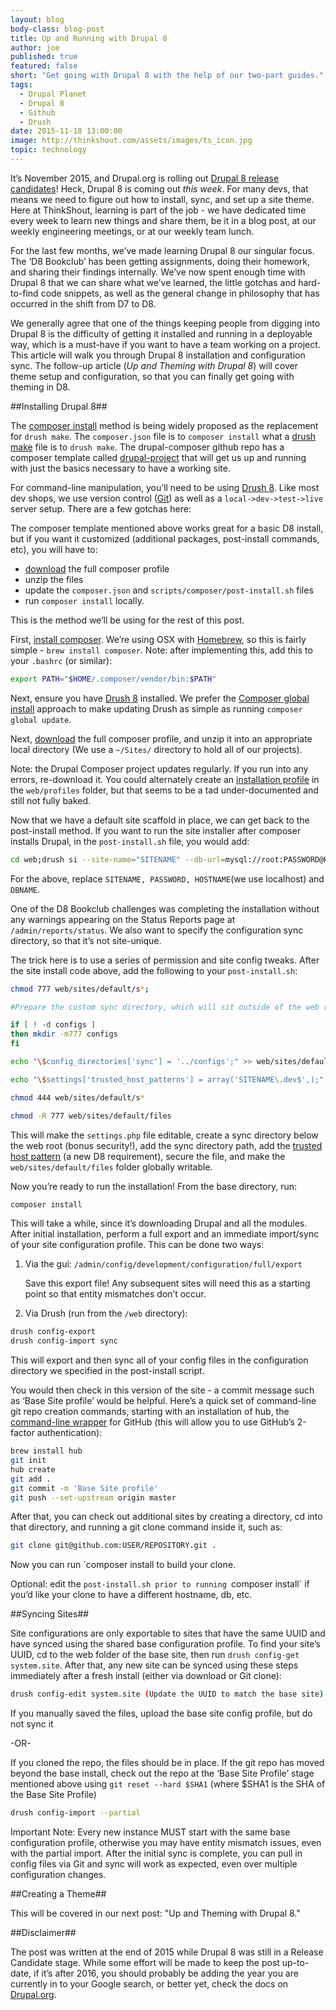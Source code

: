 ```yaml
---
layout: blog
body-class: blog-post
title: Up and Running with Drupal 8
author: joe
published: true
featured: false
short: "Get going with Drupal 8 with the help of our two-part guides."
tags:
  - Drupal Planet
  - Drupal 8
  - Github
  - Drush
date: 2015-11-18 13:00:00
image: http://thinkshout.com/assets/images/ts_icon.jpg
topic: technology
---
```


It’s November 2015, and Drupal.org is rolling out [Drupal 8 release candidates](https://www.drupal.org/project/drupal)! Heck, Drupal 8 is coming out *this week*. For many devs, that means we need to figure out how to install, sync, and set up a site theme. Here at ThinkShout, learning is part of the job - we have dedicated time every week to learn new things and share them, be it in a blog post, at our weekly engineering meetings, or at our weekly team lunch.

For the last few months, we’ve made learning Drupal 8 our singular focus. The ‘D8 Bookclub’ has been getting assignments, doing their homework, and sharing their findings internally. We’ve now spent enough time with Drupal 8 that we can share what we’ve learned, the little gotchas and hard-to-find code snippets, as well as the general change in philosophy that has occurred in the shift from D7 to D8.

We generally agree that one of the things keeping people from digging into Drupal 8 is the difficulty of getting it installed and running in a deployable way, which is a must-have if you want to have a team working on a project. This article will walk you through Drupal 8 installation and configuration sync. The follow-up article (*Up and Theming with Drupal 8*) will cover theme setup and configuration, so that you can finally get going with theming in D8.

##Installing Drupal 8##

The [composer install](https://github.com/drupal-composer/drupal-project) method is being widely proposed as the replacement for `drush make`. The `composer.json` file is to `composer install` what a [drush make](http://www.drush.org/en/master/make/) file is to `drush make`. The drupal-composer github repo has a composer template called [drupal-project](https://github.com/drupal-composer/drupal-project) that will get us up and running with just the basics necessary to have a working site.

For command-line manipulation, you’ll need to be using [Drush 8](https://www.lullabot.com/articles/switching-drush-versions). Like most dev shops, we use version control ([Git](http://xkcd.com/1597/)) as well as a `local->dev->test->live` server setup. There are a few gotchas here:

The composer template mentioned above works great for a basic D8 install, but if you want it customized (additional packages, post-install commands, etc), you will have to:

* [download](https://github.com/drupal-composer/drupal-project/archive/8.x.zip) the full composer profile
* unzip the files
* update the `composer.json` and `scripts/composer/post-install.sh` files
* run `composer install` locally.

This is the method we’ll be using for the rest of this post.

First, [install composer](https://getcomposer.org/doc/00-intro.md). We’re using OSX with [Homebrew](http://brew.sh/), so this is fairly simple - `brew install composer`. Note: after implementing this, add this to your `.bashrc` (or similar):

~~~bash
export PATH="$HOME/.composer/vendor/bin:$PATH"
~~~

Next, ensure you have [Drush 8](https://www.lullabot.com/articles/switching-drush-versions) installed. We prefer the [Composer global install](http://docs.drush.org/en/master/install-alternative/#install-a-global-drush-via-composer) approach to make updating Drush as simple as running `composer global update`.

Next, [download](https://github.com/drupal-composer/drupal-project/archive/8.x.zip) the full composer profile, and unzip it into an appropriate local directory (We use a `~/Sites/` directory to hold all of our projects).

Note: the Drupal Composer project updates regularly. If you run into any errors, re-download it. You could alternately create an [installation profile](https://www.drupal.org/node/2210443) in the `web/profiles` folder, but that seems to be a tad under-documented and still not fully baked.

Now that we have a default site scaffold in place, we can get back to the post-install method. If you want to run the site installer after composer installs Drupal, in the `post-install.sh` file, you would add:

~~~bash
cd web;drush si --site-name="SITENAME" --db-url=mysql://root:PASSWORD@HOSTNAME/DBNAME -y;cd ../
~~~

For the above, replace `SITENAME, PASSWORD, HOSTNAME`(we use localhost) and `DBNAME`.

One of the D8 Bookclub challenges was completing the installation without any warnings appearing on the Status Reports page at `/admin/reports/status`. We also want to specify the configuration sync directory, so that it’s not site-unique.

The trick here is to use a series of permission and site config tweaks. After the site install code above, add the following to your `post-install.sh`:

~~~bash
chmod 777 web/sites/default/s*;

#Prepare the custom sync directory, which will sit outside of the web root

if [ ! -d configs ]
then mkdir -m777 configs
fi

echo "\$config_directories['sync'] = '../configs';" >> web/sites/default/settings.php

echo "\$settings['trusted_host_patterns'] = array('SITENAME\.dev$',);" >> web/sites/default/settings.php

chmod 444 web/sites/default/s*

chmod -R 777 web/sites/default/files
~~~


This will make the `settings.php` file editable, create a sync directory below the web root (bonus security!), add the sync directory path, add the [trusted host pattern](https://api.drupal.org/api/drupal/core!lib!Drupal!Core!DrupalKernel.php/function/DrupalKernel%3A%3AsetupTrustedHosts/8) (a new D8 requirement), secure the file, and make the `web/sites/default/files` folder globally writable.

Now you’re ready to run the installation! From the base directory, run:

~~~bash
composer install
~~~

This will take a while, since it’s downloading Drupal and all the modules.
After initial installation, perform a full export and an immediate import/sync of your site configuration profile. This can be done two ways:

1. Via the gui: `/admin/config/development/configuration/full/export`  

   Save this export file! Any subsequent sites will need this as a starting point so that entity mismatches don’t occur.

2. Via Drush (run from the `/web` directory):  

~~~bash
drush config-export
drush config-import sync
~~~

This will export and then sync all of your config files in the configuration directory we specified in the post-install script.

You would then check in this version of the site - a commit message such as ‘Base Site profile’ would be helpful. Here’s a quick set of command-line git repo creation commands, starting with an installation of hub, the [command-line wrapper](https://hub.github.com/) for GitHub (this will allow you to use GitHub’s 2-factor authentication):

~~~bash
brew install hub
git init
hub create
git add .
git commit -m 'Base Site profile'
git push --set-upstream origin master
~~~

After that, you can check out additional sites by creating a directory, cd into that directory, and running a git clone command inside it, such as:

~~~bash
git clone git@github.com:USER/REPOSITORY.git .
~~~

Now you can run `composer install to build your clone.

Optional: edit the `post-install.sh prior to running `composer install` if you’d like your clone to have a different hostname, db, etc.

##Syncing Sites##

Site configurations are only exportable to sites that have the same UUID and have synced using the shared base configuration profile. To find your site’s UUID, cd to the web folder of the base site, then run `drush config-get system.site`. After that, any new site can be synced using these steps immediately after a fresh install (either via download or Git clone):

~~~bash
drush config-edit system.site (Update the UUID to match the base site)
~~~

If you manually saved the files, upload the base site config profile, but do not sync it


 -OR-


If you cloned the repo, the files should be in place. If the git repo has moved beyond the base install, check out the repo at the ‘Base Site Profile’ stage mentioned above using `git reset --hard $SHA1` (where $SHA1 is the SHA of the Base Site Profile)

~~~bash
drush config-import --partial
~~~

Important Note: Every new instance MUST start with the same base configuration profile, otherwise you may have entity mismatch issues, even with the partial import. After the initial sync is complete, you can pull in config files via Git and sync will work as expected, even over multiple configuration changes.

##Creating a Theme##

This will be covered in our next post: "Up and Theming with Drupal 8."

##Disclaimer##

The post was written at the end of 2015 while Drupal 8 was still in a Release Candidate stage. While some effort will be made to keep the post up-to-date, if it’s after 2016, you should probably be adding the year you are currently in to your Google search, or better yet, check the docs on [Drupal.org](https://www.drupal.org/drupal-8.0).  
